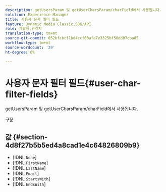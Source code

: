 ```yaml
---
description: getUsersParam 및 getUserCharsParam/charField에서 사용됩니다.
solution: Experience Manager
title: 사용자 문자 필터 필드
feature: Dynamic Media Classic,SDK/API
role: 개발자,관리자
translation-type: tm+mt
source-git-commit: 052bfcbcf1bd4ccf60afa7e3325bf58dd07cba85
workflow-type: tm+mt
source-wordcount: '29'
ht-degree: 6%

---
```



# 사용자 문자 필터 필드{#user-char-filter-fields}

getUsersParam 및 getUserCharsParam/charField에서 사용됩니다.

구문

## 값 {#section-4d8f27b5b5ed4a8cad1e4c64826809b9}

* [!DNL `None`]
* [!DNL `FirstName`]
* [!DNL `LastName`]
* [!DNL `Email`]
* [!DNL `StartsWith`]
* [!DNL `EndsWith`]

